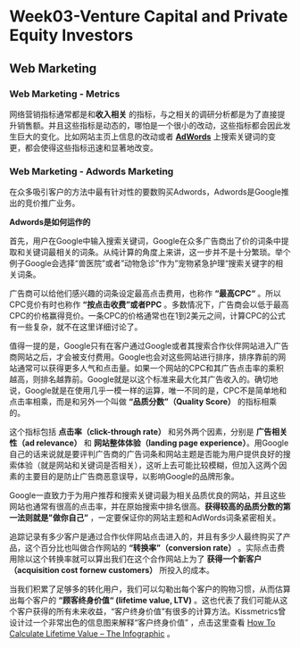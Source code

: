 # Week03-Venture Capital and Private Equity Investors
## Web Marketing
### Web Marketing - Metrics
网络营销指标通常都是和**收入相关** 的指标，与之相关的调研分析都是为了直接提升销售额。并且这些指标是动态的，哪怕是一个很小的改动，这些指标都会因此发生巨大的变化。比如网站主页上信息的改动或者 **[AdWords]( [http://www.google-adwords.cn/](http://www.google-adwords.cn/) )** 上搜索关键词的变更，都会使得这些指标迅速和显著地改变。

### Web Marketing - Adwords Marketing
在众多吸引客户的方法中最有针对性的要数购买Adwords，Adwords是Google推出的竞价推广业务。

**Adwords是如何运作的**

首先，用户在Google中输入搜索关键词，Google在众多广告商出了价的词条中提取和关键词最相关的词条。从纯计算的角度上来讲，这一步并不是十分繁琐。举个例子Google会选择“兽医院”或者”动物急诊”作为”宠物紧急护理“搜索关键字的相关词条。

广告商可以给他们感兴趣的词条设定最高点击费用，也称作 **“最高CPC“** 。所以CPC竞价有时也称作 **“按点击收费”或者PPC** 。多数情况下，广告商会以低于最高CPC的价格赢得竞价。一条CPC的价格通常也在1到2美元之间，计算CPC的公式有一些复杂，就不在这里详细讨论了。

值得一提的是，Google只有在客户通过Google或者其搜索合作伙伴网站进入广告商网站之后，才会被支付费用。Google也会对这些网站进行排序，排序靠前的网站通常可以获得更多人气和点击量。如果一个网站的CPC和其广告点击率的乘积越高，则排名越靠前。Google就是以这个标准来最大化其广告收入的。确切地说，Google就是在使用几乎一模一样的运算，唯一不同的是，CPC不是简单地和点击率相乘，而是和另外一个叫做 **“品质分数”（Quality Score）** 的指标相乘的。

这个指标包括 **点击率（click-through rate）** 和另外两个因素，分别是 **广告相关性（ad relevance）** 和 **网站整体体验（landing page experience）**。用Google自己的话来说就是要评判广告商的广告词条和网站主题是否能为用户提供良好的搜索体验（就是网站和关键词是否相关），这听上去可能比较模糊，但加入这两个因素的主要目的是防止广告商恶意误导，以影响Google的品牌形象。

Google一直致力于为用户推荐和搜索关键词最为相关品质优良的网站，并且这些网站也通常有很高的点击率，并在原始搜索中排名很高。**获得较高的品质分数的第一法则就是"做你自己”** ，一定要保证你的网站主题和AdWords词条紧密相关。

追踪记录有多少客户是通过合作伙伴网站点击进入的，并且有多少人最终购买了产品，这个百分比也叫做合作网站的 **“转换率”（conversion rate）** 。实际点击费用除以这个转换率就可以算出我们在这个合作网站上为了 **获得一个新客户（acquisition cost fornew customers）**  所投入的成本。

当我们积累了足够多的转化用户，我们可以勾勒出每个客户的购物习惯，从而估算出每个客户的 **“顾客终身价值“ (lifetime value, LTV)** 。这也代表了我们可能从这个客户获得的所有未来收益，“客户终身价值”有很多的计算方法。Kissmetrics曾设计过一个非常出色的信息图来解释“客户终身价值” ，点击这里查看  [How To Calculate Lifetime Value – The Infographic](https://neilpatel.com/blog/how-to-calculate-lifetime-value/?wide=1) 。
